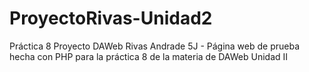 # ProyectoRivas-Unidad2
Práctica 8 Proyecto DAWeb Rivas Andrade 5J - Página web de prueba hecha con PHP para la práctica 8 de la materia de DAWeb Unidad II
